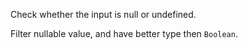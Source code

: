 Check whether the input is null or undefined.

Filter nullable value, and have better type then `Boolean`.
